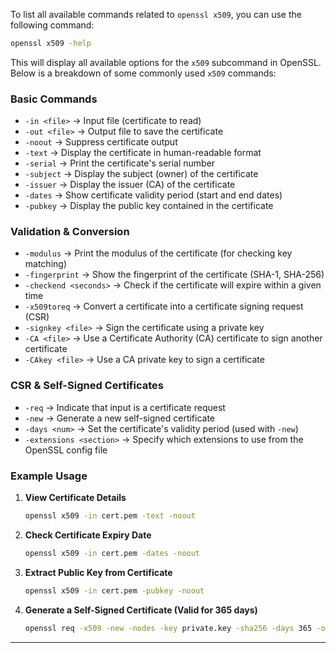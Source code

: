 To list all available commands related to `openssl x509`, you can use the following command:

```bash
openssl x509 -help
```

This will display all available options for the `x509` subcommand in OpenSSL. Below is a breakdown of some commonly used `x509` commands:

### **Basic Commands**

- `-in <file>` → Input file (certificate to read)
- `-out <file>` → Output file to save the certificate
- `-noout` → Suppress certificate output
- `-text` → Display the certificate in human-readable format
- `-serial` → Print the certificate's serial number
- `-subject` → Display the subject (owner) of the certificate
- `-issuer` → Display the issuer (CA) of the certificate
- `-dates` → Show certificate validity period (start and end dates)
- `-pubkey` → Display the public key contained in the certificate

### **Validation & Conversion**

- `-modulus` → Print the modulus of the certificate (for checking key matching)
- `-fingerprint` → Show the fingerprint of the certificate (SHA-1, SHA-256)
- `-checkend <seconds>` → Check if the certificate will expire within a given time
- `-x509toreq` → Convert a certificate into a certificate signing request (CSR)
- `-signkey <file>` → Sign the certificate using a private key
- `-CA <file>` → Use a Certificate Authority (CA) certificate to sign another certificate
- `-CAkey <file>` → Use a CA private key to sign a certificate

### **CSR & Self-Signed Certificates**

- `-req` → Indicate that input is a certificate request
- `-new` → Generate a new self-signed certificate
- `-days <num>` → Set the certificate's validity period (used with `-new`)
- `-extensions <section>` → Specify which extensions to use from the OpenSSL config file

### **Example Usage**

1. **View Certificate Details**
    
    ```bash
    openssl x509 -in cert.pem -text -noout
    ```
    
2. **Check Certificate Expiry Date**
    
    ```bash
    openssl x509 -in cert.pem -dates -noout
    ```
    
3. **Extract Public Key from Certificate**
    
    ```bash
    openssl x509 -in cert.pem -pubkey -noout
    ```
    
4. **Generate a Self-Signed Certificate (Valid for 365 days)**
    
    ```bash
    openssl req -x509 -new -nodes -key private.key -sha256 -days 365 -out cert.pem
    ```
    

---

